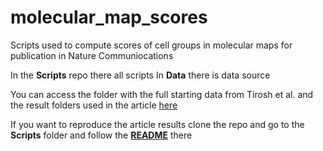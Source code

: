 # molecular_map_scores

Scripts used to compute scores of cell groups in molecular maps for publication in Nature Communiocations

In the **Scripts** repo there all scripts
In **Data** there is data source

You can access the folder with the full starting data from Tirosh et al. and the result folders used in the article [here](https://drive.google.com/open?id=1Yyf80FJvxcTOwKIjl9FdHfTGmUes_yPN)

If you want to reproduce the article results clone the repo and go to the **Scripts** folder and follow the [**README**](README.md) there 



